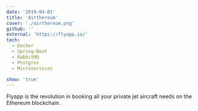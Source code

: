 ```yaml
---
date: '2019-04-01'
title: 'Airthereum'
cover: './airthereum.png'
github: ''
external: 'https://flyapp.io/'
tech:
  - Docker
  - Spring-Boot
  - RabbitMQ
  - Postgres
  - Microservices

show: 'true'
---
```


Flyapp is the revolution in booking all your private jet aircraft needs on the Ethereum blockchain.
